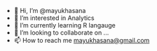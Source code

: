 - 👋 Hi, I’m @mayukhasana
- 👀 I’m interested in Analytics
- 🌱 I’m currently learning R langauge
- 💞️ I’m looking to collaborate on ...
- 📫 How to reach me mayukhasana@gmail.com

<!---
mayukhasana/mayukhasana is a ✨ special ✨ repository because its `README.md` (this file) appears on your GitHub profile.
You can click the Preview link to take a look at your changes.
--->
